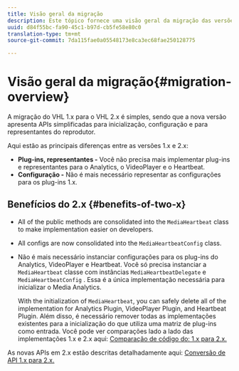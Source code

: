 ```yaml
---
title: Visão geral da migração
description: Este tópico fornece uma visão geral da migração das versões 1.x para 2.x do SDK de mídia.
uuid: d84f55bc-fa90-45c1-b97d-cb5fe58e80c0
translation-type: tm+mt
source-git-commit: 7da115fae0a05548173e8ca3ec68fae250128775

---
```



# Visão geral da migração{#migration-overview}

A migração do VHL 1.x para o VHL 2.x é simples, sendo que a nova versão apresenta APIs simplificadas para inicialização, configuração e para representantes do reprodutor.

Aqui estão as principais diferenças entre as versões 1.x e 2.x:

* **Plug-ins, representantes -** Você não precisa mais implementar plug-ins e representantes para o Analytics, o VideoPlayer e o Heartbeat.
* **Configuração -** Não é mais necessário representar as configurações para os plug-ins 1.x.

## Benefícios do 2.x {#benefits-of-two-x}

* All of the public methods are consolidated into the `MediaHeartbeat` class to make implementation easier on developers.
* All configs are now consolidated into the `MediaHeartbeatConfig` class.
* Não é mais necessário instanciar configurações para os plug-ins do Analytics, VideoPlayer e Heartbeat. Você só precisa instanciar a `MediaHeartbeat` classe com instâncias `MediaHeartbeatDelegate` e `MediaHeartbeatConfig` . Essa é a única implementação necessária para inicializar o Media Analytics.

   With the initialization of `MediaHeartbeat`, you can safely delete all of the implementation for Analytics Plugin, VideoPlayer Plugin, and Heartbeat Plugin. Além disso, é necessário remover todas as implementações existentes para a inicialização do que utiliza uma matriz de plug-ins como entrada. Você pode ver comparações lado a lado das implementações 1.x e 2.x aqui: [Comparação de código do: 1.x para 2.x.](./code-comparison-1x-2x.md)

As novas APIs em 2.x estão descritas detalhadamente aqui: [Conversão de API 1.x para 2.x.](./1x-2x-api-change.md)
